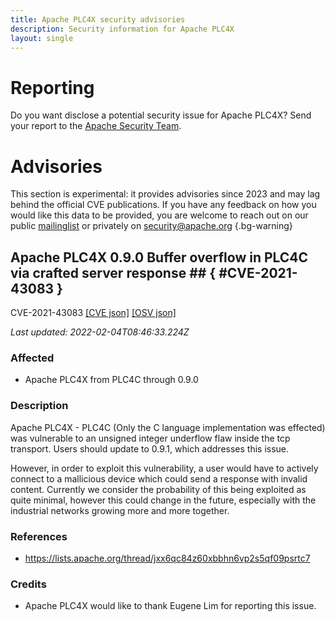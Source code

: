 ```yaml
---
title: Apache PLC4X security advisories
description: Security information for Apache PLC4X
layout: single
---
```


# Reporting

Do you want disclose a potential security issue for Apache PLC4X? Send your report to the [Apache Security Team](mailto:security@apache.org).

# Advisories

This section is experimental: it provides advisories since 2023 and may lag behind the official CVE publications. If you have any feedback on how you would like this data to be provided, you are welcome to reach out on our public [mailinglist](/mailinglist) or privately on [security@apache.org](mailto:security@apache.org)
{.bg-warning}

## Apache PLC4X 0.9.0 Buffer overflow in PLC4C via crafted server response ## { #CVE-2021-43083 }

CVE-2021-43083 [\[CVE json\]](./CVE-2021-43083.cve.json) [\[OSV json\]](./CVE-2021-43083.osv.json)



_Last updated: 2022-02-04T08:46:33.224Z_

### Affected

* Apache PLC4X from PLC4C through 0.9.0


### Description

Apache PLC4X - PLC4C (Only the C language implementation was effected) was vulnerable to an unsigned integer underflow flaw inside the tcp transport. Users should update to 0.9.1, which addresses this issue.

However, in order to exploit this vulnerability, a user would have to actively connect to a mallicious device which could send a response with invalid content. Currently we consider the probability of this being exploited as quite minimal, however this could change in the future, especially with the industrial networks growing more and more together.

### References
* https://lists.apache.org/thread/jxx6qc84z60xbbhn6vp2s5qf09psrtc7


### Credits
* Apache PLC4X would like to thank Eugene Lim for reporting this issue.
